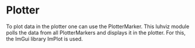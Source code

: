 # Plotter
To plot data in the plotter one can use the PlotterMarker. This luhviz module polls the data from all PlotterMarkers and displays it in the plotter. For this, the ImGui library ImPlot is used.